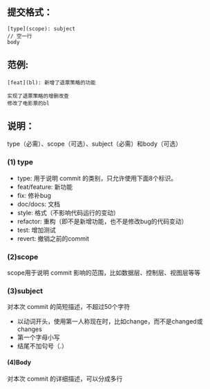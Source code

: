 ## 提交格式：

```
[type](scope): subject
// 空一行
body
```

## 范例:

```
[feat](bl): 新增了退票策略的功能

实现了退票策略的增删改查
修改了电影票的bl
```

## 说明：

type（必需）、scope（可选）、subject（必需）和body（可选）

### (1) type

* type: 用于说明 commit 的类别，只允许使用下面8个标识。
* feat/feature: 新功能
* fix: 修补bug
* doc/docs: 文档
* style: 格式（不影响代码运行的变动）
* refactor: 重构（即不是新增功能，也不是修改bug的代码变动）
* test: 增加测试
* revert: 撤销之前的commit

### (2)scope

 scope用于说明 commit 影响的范围，比如数据层、控制层、视图层等等

### (3)subject

对本次 commit 的简短描述，不超过50个字符
* 以动词开头，使用第一人称现在时，比如change，而不是changed或changes
* 第一个字母小写
* 结尾不加句号（.）

#### (4)Body

对本次 commit 的详细描述，可以分成多行